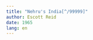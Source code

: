 ```yaml
---
title: "Nehru's India[^/99999]"
author: Escott Reid
date: 1965
lang: en
---
```



[^/99999]: This article is part of a letter written in May, 1957, to the
Department of External Affairs, Ottawa, when the author was High
Commissioner to India.
